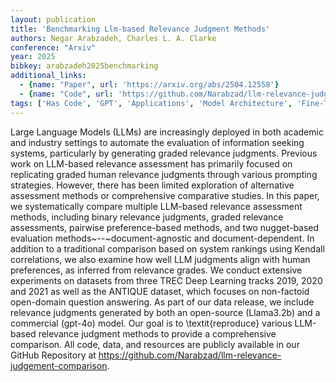 ```yaml
---
layout: publication
title: 'Benchmarking Llm-based Relevance Judgment Methods'
authors: Negar Arabzadeh, Charles L. A. Clarke
conference: "Arxiv"
year: 2025
bibkey: arabzadeh2025benchmarking
additional_links:
  - {name: "Paper", url: 'https://arxiv.org/abs/2504.12558'}
  - {name: "Code", url: 'https://github.com/Narabzad/llm-relevance-judgement-comparison'}
tags: ['Has Code', 'GPT', 'Applications', 'Model Architecture', 'Fine-Tuning', 'Prompting', 'Reinforcement Learning']
---
```

Large Language Models (LLMs) are increasingly deployed in both academic and
industry settings to automate the evaluation of information seeking systems,
particularly by generating graded relevance judgments. Previous work on
LLM-based relevance assessment has primarily focused on replicating graded
human relevance judgments through various prompting strategies. However, there
has been limited exploration of alternative assessment methods or comprehensive
comparative studies. In this paper, we systematically compare multiple
LLM-based relevance assessment methods, including binary relevance judgments,
graded relevance assessments, pairwise preference-based methods, and two
nugget-based evaluation methods~--~document-agnostic and document-dependent. In
addition to a traditional comparison based on system rankings using Kendall
correlations, we also examine how well LLM judgments align with human
preferences, as inferred from relevance grades. We conduct extensive
experiments on datasets from three TREC Deep Learning tracks 2019, 2020 and
2021 as well as the ANTIQUE dataset, which focuses on non-factoid open-domain
question answering. As part of our data release, we include relevance judgments
generated by both an open-source (Llama3.2b) and a commercial (gpt-4o) model.
Our goal is to \textit\{reproduce\} various LLM-based relevance judgment methods
to provide a comprehensive comparison. All code, data, and resources are
publicly available in our GitHub Repository at
https://github.com/Narabzad/llm-relevance-judgement-comparison.
